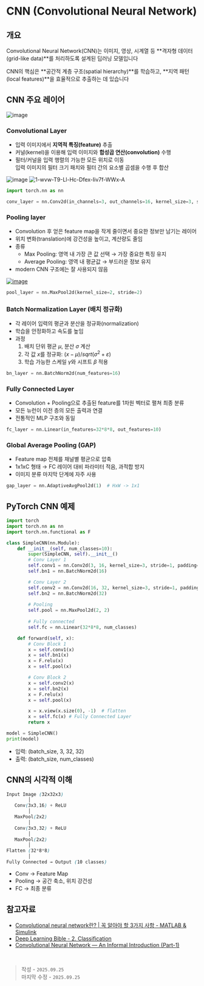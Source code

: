 # CNN (Convolutional Neural Network)

## 개요

Convolutional Neural Network(CNN)는 이미지, 영상, 시계열 등 **격자형 데이터(grid-like data)**를 처리하도록 설계된 딥러닝 모델입니다

CNN의 핵심은 **공간적 계층 구조(spatial hierarchy)**를 학습하고, **지역 패턴(local features)**을 효율적으로 추출하는 데 있습니다

## CNN 주요 레이어

<img src="https://i.ibb.co/chz5F6x1/image.png" alt="image" border="0">

### Convolutional Layer

- 입력 이미지에서 **지역적 특징(feature)** 추출
- 커널(kernel)을 이용해 입력 이미지와 **합성곱 연산(convolution)** 수행
- 필터/커널을 입력 행렬의 가능한 모든 위치로 이동<br>
  입력 이미지의 필터 크기 패치와 필터 간의 요소별 곱셈을 수행 후 합산

<img src="https://i.ibb.co/5X5xsxXS/image.png" alt="image" border="0">

<img src="https://i.ibb.co/xtqxjQBh/1-wvw-T9-Ll-Hc-Dfex-Iiv7f-WWx-A.gif" alt="1-wvw-T9-Ll-Hc-Dfex-Iiv7f-WWx-A" border="0">

```python
import torch.nn as nn

conv_layer = nn.Conv2d(in_channels=3, out_channels=16, kernel_size=3, stride=1, padding=1)
```

### Pooling layer

- Convolution 후 얻은 feature map을 작게 줄이면서 중요한 정보만 남기는 레이어
- 위치 변화(translation)에 강건성을 높이고, 계산량도 줄임
- 종류
  - Max Pooling: 영역 내 가장 큰 값 선택 → 가장 중요한 특징 유지
  - Average Pooling: 영역 내 평균값 → 부드러운 정보 유지
- modern CNN 구조에는 잘 사용되지 않음

<a href="https://ibb.co/6cyb8b9k"><img src="https://i.ibb.co/wZdC7CGf/image.png" alt="image" border="0"></a>

```python
pool_layer = nn.MaxPool2d(kernel_size=2, stride=2)
```

### Batch Normalization Layer (배치 정규화)

- 각 레이어 입력의 평균과 분산을 정규화(normalization)
- 학습을 안정화하고 속도를 높임
- 과정
  1. 배치 단위 평균 $μ$, 분산 $σ$ 계산
  2. 각 값 $x$를 정규화: $(x - μ) / sqrt(σ^2 + ε)$
  3. 학습 가능한 스케일 $γ$와 시프트 $β$ 적용

```python
bn_layer = nn.BatchNorm2d(num_features=16)
```

### Fully Connected Layer

- Convolution + Pooling으로 추출된 feature를 1차원 벡터로 펼쳐 최종 분류
- 모든 뉴런이 이전 층의 모든 출력과 연결
- 전통적인 MLP 구조와 동일

```python
fc_layer = nn.Linear(in_features=32*8*8, out_features=10)
```

### Global Average Pooling (GAP)

- Feature map 전체를 채널별 평균으로 압축
- 1x1xC 형태 → FC 레이어 대비 파라미터 적음, 과적합 방지
- 이미지 분류 마지막 단계에 자주 사용

```python
gap_layer = nn.AdaptiveAvgPool2d(1)  # HxW -> 1x1
```

## PyTorch CNN 예제

```python
import torch
import torch.nn as nn
import torch.nn.functional as F

class SimpleCNN(nn.Module):
    def __init__(self, num_classes=10):
        super(SimpleCNN, self).__init__()
        # Conv Layer 1
        self.conv1 = nn.Conv2d(3, 16, kernel_size=3, stride=1, padding=1)
        self.bn1 = nn.BatchNorm2d(16)

        # Conv Layer 2
        self.conv2 = nn.Conv2d(16, 32, kernel_size=3, stride=1, padding=1)
        self.bn2 = nn.BatchNorm2d(32)
        
        # Pooling
        self.pool = nn.MaxPool2d(2, 2)
        
        # Fully connected
        self.fc = nn.Linear(32*8*8, num_classes)

    def forward(self, x):
        # Conv Block 1
        x = self.conv1(x)
        x = self.bn1(x)
        x = F.relu(x)
        x = self.pool(x)

        # Conv Block 2
        x = self.conv2(x)
        x = self.bn2(x)
        x = F.relu(x)
        x = self.pool(x)

        x = x.view(x.size(0), -1)  # flatten
        x = self.fc(x) # Fully Connected Layer
        return x

model = SimpleCNN()
print(model)
```

- 입력: (batch_size, 3, 32, 32)
- 출력: (batch_size, num_classes)

## CNN의 시각적 이해

```scss
Input Image (32x32x3)
        │
   Conv(3x3,16) + ReLU
        │
   MaxPool(2x2)
        │
   Conv(3x3,32) + ReLU
        │
   MaxPool(2x2)
        │
Flatten (32*8*8)
        │
Fully Connected → Output (10 classes)
```

- Conv → Feature Map
- Pooling → 공간 축소, 위치 강건성
- FC → 최종 분류

## 참고자료

- [Convolutional neural network란? | 꼭 알아야 할 3가지 사항 - MATLAB & Simulink](https://kr.mathworks.com/discovery/convolutional-neural-network.html)
- [Deep Learning Bible - 2. Classification](https://wikidocs.net/164365)
- [Convolutional Neural Network — An Informal Introduction (Part-1)](https://medium.com/analytics-vidhya/convolutional-neural-network-an-informal-intro-part-1-db9fca86a750)

<br>

> 작성 - `2025.09.25`<br>
> 마지막 수정 - `2025.09.25`